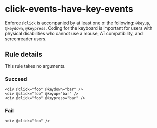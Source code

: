 # click-events-have-key-events

Enforce `@click` is accompanied by at least one of the following: `@keyup`, `@keydown`, `@keypress`. Coding for the keyboard is important for users with physical disabilities who cannot use a mouse, AT compatibility, and screenreader users.

## Rule details

This rule takes no arguments.

### Succeed

```vue
<div @click="foo" @keydown="bar" />
<div @click="foo" @keyup="bar" />
<div @click="foo" @keypress="bar" />
```

### Fail

```vue
<div @click="foo" />
```
